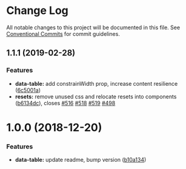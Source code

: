 # Change Log

All notable changes to this project will be documented in this file.
See [Conventional Commits](https://conventionalcommits.org) for commit guidelines.

## 1.1.1 (2019-02-28)


### Features

* **data-table:** add constrainWidth prop, increase content resilience ([6c5001a](https://github.com/rei/rei-cedar/commit/6c5001a))
* **resets:** remove unused css and relocate resets into components ([b6134dc](https://github.com/rei/rei-cedar/commit/b6134dc)), closes [#516](https://github.com/rei/rei-cedar/issues/516) [#518](https://github.com/rei/rei-cedar/issues/518) [#519](https://github.com/rei/rei-cedar/issues/519) [#498](https://github.com/rei/rei-cedar/issues/498)





<a name="1.0.0"></a>
# 1.0.0 (2018-12-20)


### Features

* **data-table:** update readme, bump version ([b10a134](https://github.com/rei/rei-cedar/commit/b10a134))
